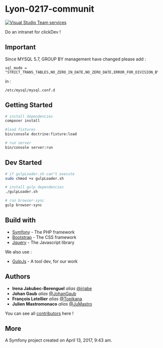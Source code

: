 Lyon-0217-communit
==================

[![Visual Studio Team services](https://img.shields.io/badge/Do%20at-WildCodeSchool-orange.svg)]()

Do an intranet for clickDev !

## Important
Since MYSQL 5.7, GROUP BY management have changed please add : 
```
sql_mode = "STRICT_TRANS_TABLES,NO_ZERO_IN_DATE,NO_ZERO_DATE,ERROR_FOR_DIVISION_BY_ZERO,NO_AUTO_CREATE_USER,NO_ENGINE_SUBSTITUTION"
```
in : 
```
/etc/mysql/mysql.conf.d
```

## Getting Started

```bash
# install dependencies
composer install

#load fixtures
bin/console doctrine:fixture:load

# run server
bin/console server:run 
```
## Dev Started

```bash
# if gulpLoader.sh can"t execute 
sudo chmod +x gulpLoader.sh

# install gulp dependencies
./gulpLoader.sh

# run browser-sync
gulp browser-sync
```

## Build with

- [Symfony](http://symfony.com) - The PHP framework
- [Bootstrap](http://getbootstrap.com) - The CSS framework
- [Jquery](http://jquery.com) - The Javascript library

We also use :

- [GulpJs](http://gulpjs.com) - A tool dev, for our work

## Authors

* **Irena Jakubec-Berenguel** _alias_ [@irjabe](https://github.com/irjabe)
* **Johan Gaub** _alias_ [@JohanGaub](https://github.com/JohanGaub)
* **François Letellier** _alias_ [@Topikana](https://github.com/Topikana)
* **Julien Mastromonaco** _alias_ [@JuMastro](https://github.com/JuMastro)

You can see all [contributors](https://github.com/WildCodeSchool/Lyon-0217-communit/contributors) here !


## More

A Symfony project created on April 13, 2017, 9:43 am.
